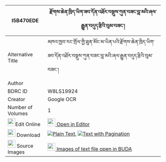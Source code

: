 |I5B470EDE|རྫོགས་ཆེན་ཁྲིད་ཡིག་ཟབ་དོན་འཐོར་བསྡུས་ཀུན་བཟང་བླ་མའི་ཞལ་རྒྱུན་བདུད་རྩིའི་བུམ་བཟང་། 
| --- | --- 
|Alternative Title |མཁའ་ཁྱབ་རང་གྲོལ་གྱི་ཐུན་མོང་མ་ཡིན་པའི་རྫོགས་ཆེན་ཁྲིད་ཡིག་ཟབ་དོན་འཐོར་བསྡུས་ཀུན་བཟང་བླ་མའི་ཞལ་རྒྱུན་བདུད་རྩིའི་བུམ་བཟང་།
|Author | 
|BDRC ID | W8LS19924
|Creator | Google OCR
|Number of Volumes| 1
|<img width="25" src="https://img.icons8.com/color/25/000000/edit-property.png">Edit Online| [<img width="25" src="https://avatars.githubusercontent.com/u/45091458?s=200&v=4"> Open in Editor](http://editor.openpecha.org/I5B470EDE)
|<img width="25" src="https://img.icons8.com/fluent/48/000000/download-2.png"/>  Download | [![](https://img.icons8.com/color/20/000000/txt.png)Plain Text](https://github.com/Openpecha/I5B470EDE/releases/download/v1/dzogchen_triyik_zab_don_tor_du_plain_I5B470EDE.zip), [![](https://img.icons8.com/color/20/000000/txt.png)Text with Pagination](https://github.com/Openpecha/I5B470EDE/releases/download/v1/dzogchen_triyik_zab_don_tor_du_pages_I5B470EDE.zip)
|<img width="25" src="https://img.icons8.com/plasticine/100/000000/pictures-folder.png"/>  Source Images | [<img width="25" src="https://library.bdrc.io/icons/BUDA-small.svg"> Images of text file open in BUDA](https://library.bdrc.io/show/bdr:W8LS19924)